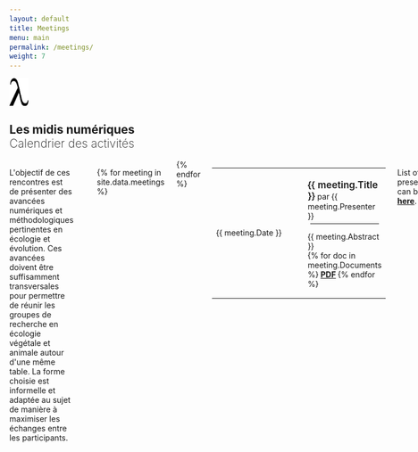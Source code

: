 ```yaml
---
layout: default
title: Meetings
menu: main
permalink: /meetings/
weight: 7
---
```


<div class="row">
  <div class="small-1 columns text-right" style="margin:0px;padding:0px;">
  <img src="/assets/img/lambda.svg" alt="lambda" style="height:50px">
</div>
  <div class="large-11 columns">
  <h2>Les midis numériques<br><span style="font-weight:200;padding-top:10px;">Calendrier des activités</span></h2>
</div>
  <div class="small-12 columns">
  <p>
L'objectif de ces rencontres est de présenter des avancées numériques et méthodologiques pertinentes en écologie et évolution. Ces avancées doivent être suffisamment transversales pour permettre de réunir les groupes de recherche en écologie végétale et animale autour d'une même table. La forme choisie est informelle et adaptée au sujet de manière à maximiser les échanges entre les participants.
</p>

<hr>
<div class="small-12 columns">
<table style="width:100%">

{% for meeting in site.data.meetings %}
<tr>
<td style="min-width:150px;">{{ meeting.Date }}</td>
<td style="padding-top:20px;"><span style='font-weight:600;font-size:17px;'>{{ meeting.Title }}</span> par {{ meeting.Presenter }}<br>
<hr style="margin:5px;">
<p>{{ meeting.Abstract }}<br>
{% for doc in meeting.Documents %}
  <a href="../assets/pdf/midi_num/{{ doc }}"><i class="fi-link" aria-hidden="true"></i><strong>PDF</strong></a>
{% endfor %}</p>
</td>
</tr>
{% endfor %}
</table>

<p>
List of old presentations can be found <a href="/../old_meetings.html"><strong>here</strong></a>.
</p>

<div class="row">
  <div class="small-1 columns text-right" style="margin:0px;padding:0px;">
  <img src="/assets/img/brain.svg" alt="brain" style="height:50px">
</div>
  <div class="large-11 columns">
  <h2>The lab meetings<br><span style="font-weight:200;padding-top:20px;">Calendar of weekly meetings</span></h2>
</div>
  <div class="small-12 columns">
  <p>
The aim of these lab meetings is to promote discussion among members on all subjects related to ecology, mathematics and computer science.
The meetings are intended primarily for lab members, but everyone interested in the subject is welcome! The meetings will be held in D8-0022 at noon on the date in the table:
</p>

<div class="small-12 columns">
<table style="width:100%">

{% for lab-meetings in site.data.lab %}

<tr>
  <td style="min-width:150px;">{{ lab-meetings.Date }}</td>
  <td style="min-width:150px;">{{ lab-meetings.Presenter }}</td>
  <td style="padding-top:20px;"><span style='font-weight:600;font-size:16px;'>{{ lab-meetings.Title }}</span> {% if lab-meetings.Link != blank %} <a href="{{ lab-meetings.Link }}"><i class="fi-link" aria-hidden="true"></i> <small>PDF</small></a> {% endif %}</td>
</tr>
{% endfor %}

</table>

</div>
<p>
List of old presentations can be found <a href="/../old_lab-meetings.html"><strong>here</strong></a>.
</p>
